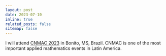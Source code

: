 ```yaml
---
layout: post
date: 2023-07-10
inline: true
related_posts: false
sitemap: false
---
```


I will attend [CNMAC 2023](http://www.cnmac.org.br/novo/) in Bonito, MS, Brazil. CNMAC is one of the most important applied mathematics events in Latin America.
